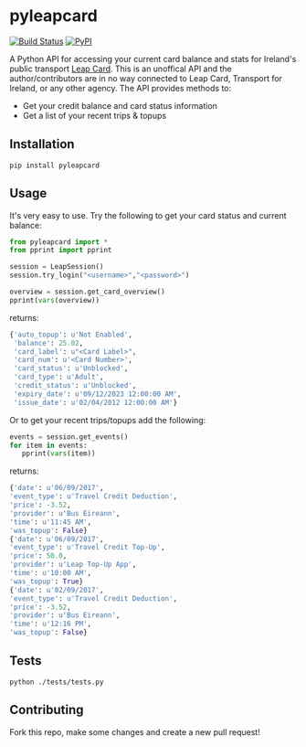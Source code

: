 # pyleapcard
[![Build Status](https://travis-ci.org/skhg/pyleapcard.svg?branch=master)](https://travis-ci.org/skhg/pyleapcard) [![PyPI](https://img.shields.io/pypi/v/pyleapcard.svg)](https://pypi.python.org/pypi/pyleapcard/) 

A Python API for accessing your current card balance and stats for Ireland's public transport [Leap Card](https://www.leapcard.ie/). This is an unoffical API and the author/contributors are in no way connected to Leap Card, Transport for Ireland, or any other agency. The API provides methods to:
* Get your credit balance and card status information
* Get a list of your recent trips & topups

## Installation
`pip install pyleapcard`

## Usage
It's very easy to use. Try the following to get your card status and current balance:
```python
from pyleapcard import *
from pprint import pprint

session = LeapSession()
session.try_login("<username>","<password>")

overview = session.get_card_overview()
pprint(vars(overview))
```
returns:
```python
{'auto_topup': u'Not Enabled',
 'balance': 25.02,
 'card_label': u"<Card Label>",
 'card_num': u'<Card Number>',
 'card_status': u'Unblocked',
 'card_type': u'Adult',
 'credit_status': u'Unblocked',
 'expiry_date': u'09/12/2023 12:00:00 AM',
 'issue_date': u'02/04/2012 12:00:00 AM'}
 ```
 
 Or to get your recent trips/topups add the following:
 ```python
 events = session.get_events()
for item in events:
	pprint(vars(item))
  ```
  returns:
  ```python
  {'date': u'06/09/2017',
 'event_type': u'Travel Credit Deduction',
 'price': -3.52,
 'provider': u'Bus Eireann',
 'time': u'11:45 AM',
 'was_topup': False}
{'date': u'06/09/2017',
 'event_type': u'Travel Credit Top-Up',
 'price': 50.0,
 'provider': u'Leap Top-Up App',
 'time': u'10:00 AM',
 'was_topup': True}
{'date': u'02/09/2017',
 'event_type': u'Travel Credit Deduction',
 'price': -3.52,
 'provider': u'Bus Eireann',
 'time': u'12:16 PM',
 'was_topup': False}
 ```
 
 ## Tests
 `python ./tests/tests.py`
 
 ## Contributing
 Fork this repo, make some changes and create a new pull request!
